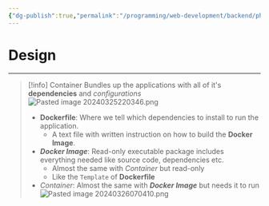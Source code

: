 ```yaml
---
{"dg-publish":true,"permalink":"/programming/web-development/backend/php/00-docker/01-docker/","tags":["programming","apache","php","docker"]}
---
```


# Design

--- 
> [!info] Container
> Bundles up the applications with all of it's __dependencies__ and _configurations_
> ![Pasted image 20240325220346.png](/img/user/PROGRAMMING/Web%20Development/Backend/PHP/00%20Docker/attachments/Pasted%20image%2020240325220346.png)
> - __Dockerfile__: Where we tell which dependencies to install to run the application.
> 	- A text file with written instruction on how to build the __Docker Image__.
> - ___Docker Image___:  Read-only executable package includes everything needed like source code, dependencies etc.
> 	- Almost the same with _Container_ but read-only
> 	- Like the `Template` of __Dockerfile__
> - _Container_: Almost the same with ___Docker Image___ but needs it to run 
> ![Pasted image 20240326070410.png](/img/user/PROGRAMMING/Web%20Development/Backend/PHP/00%20Docker/attachments/Pasted%20image%2020240326070410.png)


